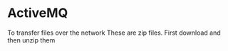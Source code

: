 # ActiveMQ
To transfer files over the network
These are zip files.  First download and then unzip them
